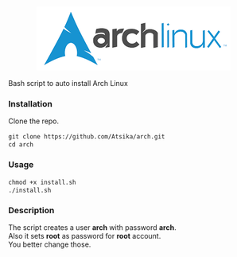 <p align=center>
  <img src="arch.png">
</p>

Bash script to auto install Arch Linux  

### Installation
Clone the repo.
```
git clone https://github.com/Atsika/arch.git
cd arch
```  

### Usage
```
chmod +x install.sh
./install.sh
```

### Description
The script creates a user **arch** with password **arch**.  
Also it sets **root** as password for **root** account.  
You better change those.  
